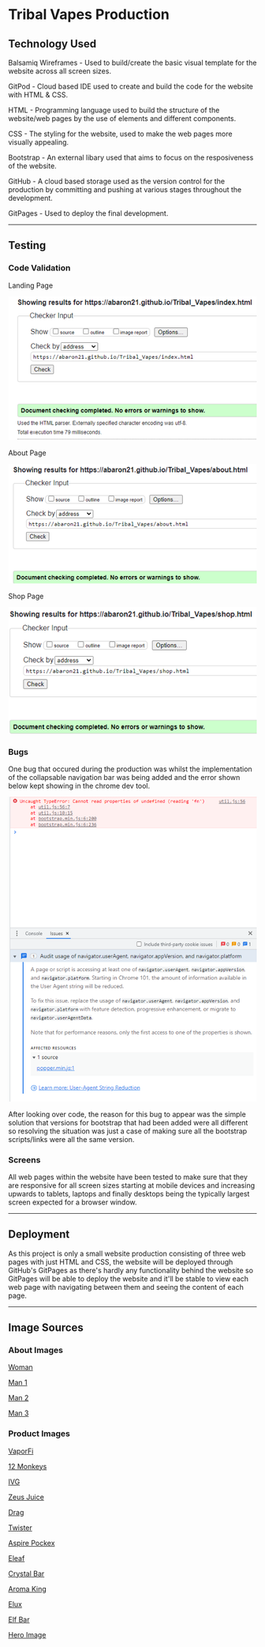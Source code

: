 # Tribal Vapes Production

## Technology Used
Balsamiq Wireframes - Used to build/create the basic visual template for the website across all screen sizes.

GitPod - Cloud based IDE used to create and build the code for the website with HTML & CSS.

HTML - Programming language used to build the structure of the website/web pages by the use of elements and different components.

CSS - The styling for the website, used to make the web pages more visually appealing.

Bootstrap - An external libary used that aims to focus on the resposiveness of the website.

GitHub - A cloud based storage used as the version control for the production by committing and pushing at various stages throughout the development.

GitPages - Used to deploy the final development.

----
## Testing
### Code Validation
Landing Page

![index_validated](docx/validations/code-validation.PNG)

About Page

![about_validated](docx/validations/code-validation2.PNG)

Shop Page

![shop_validated](docx/validations/code-validation3.PNG)

### Bugs
One bug that occured during the production was whilst the implementation of the collapsable navigation bar was being added and the error shown below kept showing in the chrome dev tool.

![fixed_bug](docx/snippet.PNG)

After looking over code, the reason for this bug to appear was the simple solution that versions for bootstrap that had been added were all different so resolving the situation was just a case of making sure all the bootstrap scripts/links were all the same version.

### Screens
All web pages within the website have been tested to make sure that they are responsive for all screen sizes starting at mobile devices and increasing upwards to tablets, laptops and finally desktops being the typically largest screen expected for a browser window.

----
## Deployment
As this project is only a small website production consisting of three web pages with just HTML and CSS, the website will be deployed through GitHub's GitPages as there's hardly any functionality behind the website so GitPages will be able to deploy the website and it'll be stable to view each web page with navigating between them and seeing the content of each page.

----
## Image Sources
### About Images
[Woman](https://www.pexels.com/photo/woman-in-black-scoop-neck-shirt-smiling-38554/)

[Man 1](https://en.wikipedia.org/wiki/Man#/media/File:Outdoors-man-portrait_(cropped).jpg)

[Man 2](https://timesofindia.indiatimes.com/life-style/relationships/web-stories/traits-of-a-high-quality-man/photostory/83890812.cms)

[Man 3](https://www.glamour.com/story/10-hot-guys-who-just-look-bett)

### Product Images
[VaporFi](https://www.vaporfi.com/media/catalog/product/b/a/base_watermelonwave.jpg)

[12 Monkeys](https://d1q4q7ketxgxfn.cloudfront.net/media/catalog/product/cache/312af16b4230f9639b105af4a9030f8d/1/2/12-monkeys-hakuna.jpg)

[IVG](https://vapable.com/wp-content/uploads/2021/06/IVG-Product-Image-30ml-sweett.jpg)

[Zeus Juice](http://cdn.ecommercedns.uk/files/9/239619/7/12117137/zeus-juice-typhon-shortfill.jpg)

[Drag](https://cdn.shopify.com/s/files/1/1975/5513/products/voopoo-drag-s-pro-kit-sapphire-blue_800x800_crop_center.jpg?v=1630412160)

[Twister](https://cdn.shopify.com/s/files/1/1783/8285/products/kit-freemax-twister-kit-metal-edition-free-bulb-glass-blue-7207647608921_1000x_4279d927-3972-496e-b5d1-67c55b4dffb1_700x700.jpg?v=1602749194)

[Aspire Pockex](https://www.ecigarettedirect.co.uk/media/catalog/product/cache/2/image/9df78eab33525d08d6e5fb8d27136e95/a/s/aspire-pockex-temp-grey-gradient.jpg)

[Eleaf](https://im9.cz/iRft/198/87/3209587198--400x400.jpg)

[Crystal Bar](https://cdn.shopify.com/s/files/1/0241/2241/products/Banana_Ice_3ef8b96d-bb0d-4a06-a527-33718461c958_600x.png?v=1649691453)

[Aroma King](https://cdn.shopify.com/s/files/1/0503/6097/5511/products/aroma-king-7000-puffs-disposable-vape-pen-300227.jpg?v=1646790554)

[Elux](https://cdn.shopify.com/s/files/1/0274/9575/9990/products/EluxLegendTigerBlood3500Disposable.gif?v=1630578317)

[Elf Bar](https://www.electrictobacconist.co.uk/images/elf-bar-elf-berg-p9991-32867_image.jpg)

[Hero Image](https://vapingdaily.com/wp-content/uploads/2022/03/synthetic-nicotine-ban-2022-vapes-1.jpg)